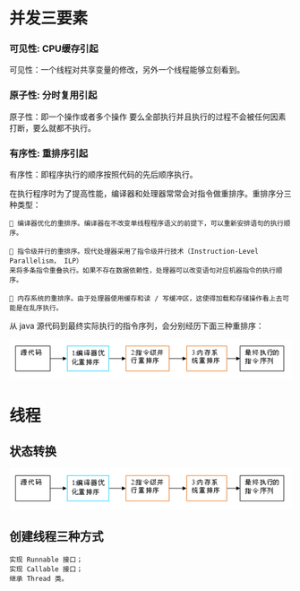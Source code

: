 # 并发三要素

### 可见性: CPU缓存引起

可见性：一个线程对共享变量的修改，另外一个线程能够立刻看到。


### 原子性: 分时复用引起

原子性：即一个操作或者多个操作 要么全部执行并且执行的过程不会被任何因素打断，要么就都不执行。

### 有序性: 重排序引起

有序性：即程序执行的顺序按照代码的先后顺序执行。

在执行程序时为了提高性能，编译器和处理器常常会对指令做重排序。重排序分三种类型：

    🚀 编译器优化的重排序。编译器在不改变单线程程序语义的前提下，可以重新安排语句的执行顺序。

    🚀 指令级并行的重排序。现代处理器采用了指令级并行技术（Instruction-Level Parallelism， ILP）
    来将多条指令重叠执行。如果不存在数据依赖性，处理器可以改变语句对应机器指令的执行顺序。 
    
    🚀 内存系统的重排序。由于处理器使用缓存和读 / 写缓冲区，这使得加载和存储操作看上去可能是在乱序执行。 

从 java 源代码到最终实际执行的指令序列，会分别经历下面三种重排序：

![图片](img/J1.png)



# 线程

## 状态转换

![图片](img/J1.png)


## 创建线程三种方式


    实现 Runnable 接口；
    实现 Callable 接口；
    继承 Thread 类。
















